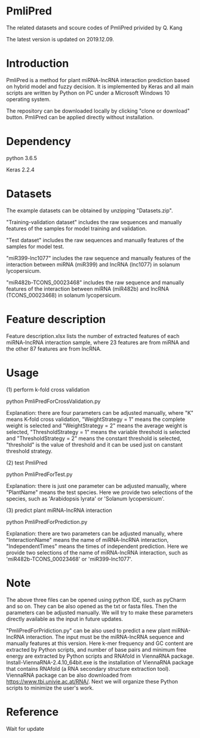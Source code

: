 # PmliPred
The related datasets and scoure codes of PmliPred privided by Q. Kang

The latest version is updated on 2019.12.09.

# Introduction
PmliPred is a method for plant miRNA-lncRNA interaction prediction based on hybrid model and fuzzy decision. It is implemented by Keras  and all main scripts are written by Python on PC under a Microsoft Windows 10 operating system.

The repository can be downloaded locally by clicking "clone or download" button. PmliPred can be applied directly without installation. 

# Dependency
python 3.6.5

Keras 2.2.4

# Datasets
The example datasets can be obtained by unzipping "Datasets.zip".

"Training-validation dataset" includes the raw sequences and manually features of the samples for model training and validation. 

"Test dataset" includes the raw sequences and manually features of the samples for model test.

"miR399-lnc1077" includes the raw sequence and manually features of the interaction between miRNA (miR399) and lncRNA (lnc1077) in solanum lycopersicum. 

"miR482b-TCONS_00023468" includes the raw sequence and manually features of the interaction between miRNA (miR482b) and lncRNA (TCONS_00023468) in solanum lycopersicum.

# Feature description
Feature description.xlsx lists the number of extracted features of each miRNA-lncRNA interaction sample, where 23 features are from miRNA and the other 87 features are from lncRNA.

# Usage
(1) perform k-fold cross validation

python PmliPredForCrossValidation.py

Explanation: there are four parameters can be adjusted manually, where "K" means K-fold cross validation, "WeightStrategy = 1" means the complete weight is selected and "WeightStrategy = 2" means the average weight is selected, "ThresholdStrategy = 1" means the variable threshold is selected and "ThresholdStrategy = 2" means the constant threshold is selected, "threshold" is the value of threshold and it can be used just on canstant threshold strategy.

(2) test PmliPred

python PmliPredForTest.py

Explanation: there is just one parameter can be adjusted manually, where "PlantName" means the test species. Here we provide two selections of the species, such as 'Arabidopsis lyrata' or 'Solanum lycopersicum'.

(3) predict plant miRNA-lncRNA interaction

python PmliPredForPrediction.py

Explanation: there are two parameters can be adjusted manually, where "InteractionName" means the name of miRNA-lncRNA interaction, "IndependentTimes" means the times of independent prediction. Here we provide two selections of the name of miRNA-lncRNA interaction, such as 'miR482b-TCONS_00023468' or 'miR399-lnc1077'.

# Note
The above three files can be opened using python IDE, such as pyCharm and so on. They can be also opened as the txt or fasta files. Then the parameters can be adjusted manually. We will try to make these parameters directly available as the input in future updates.

"PmliPredForPridiction.py" can be also used to predict a new plant miRNA-lncRNA interaction. The input must be the miRNA-lncRNA sequence and manually features at this version. Here k-mer frequency and GC content are extracted by Python scripts, and number of base pairs and minimum free energy are extracted by Python scripts and RNAfold in ViennaRNA package. Install-ViennaRNA-2.4.10_64bit.exe is the installation of ViennaRNA package that contains RNAfold (a RNA secondary structure extraction tool). ViennaRNA package can be also downloaded from https://www.tbi.univie.ac.at/RNA/. Next we will organize these Python scripts to minimize the user's work.

# Reference
Wait for update
